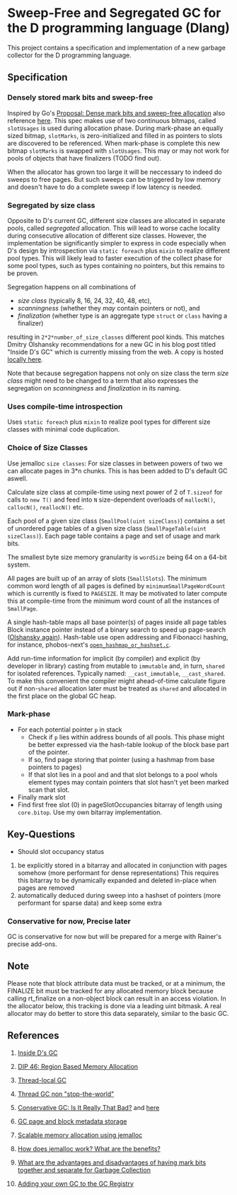 # Sweep-Free and Segregated GC for the D programming language (Dlang)

This project contains a specification and implementation of a new garbage
collector for the D programming language.

## Specification

### Densely stored mark bits and sweep-free

Inspired by Go's [Proposal: Dense mark bits and sweep-free
allocation](https://github.com/golang/proposal/blob/master/design/12800-sweep-free-alloc.md)
also reference [here](https://github.com/golang/go/issues/12800). This spec
makes use of two continuous bitmaps, called `slotUsages` is used during
allocation phase. During mark-phase an equally sized bitmap, `slotMarks`, is
zero-initialized and filled in as pointers to slots are discovered to be
referenced. When mark-phase is complete this new bitmap `slotMarks` is swapped
with `slotUsages`. This may or may not work for pools of objects that have
finalizers (TODO find out).

When the allocator has grown too large it will be neccessary to indeed do
sweeps to free pages. But such sweeps can be triggered by low memory and
doesn't have to do a complete sweep if low latency is needed.

### Segregated by size class

Opposite to D's current GC, different size classes are allocated in separate
pools, called *segregated* allocation. This will lead to worse cache locality
during consecutive allocation of different size classes. However, the
implementation be significantly simpler to express in code especially when D's
design by introspection via `static foreach` plus `mixin` to realize different
pool types. This will likely lead to faster execution of the collect phase for
some pool types, such as types containing no pointers, but this remains to be
proven.

Segregation happens on all combinations of

- *size class* (typically 8, 16, 24, 32, 40, 48, etc),
- *scanningness* (whether they *may* contain pointers or not), and
- *finalization* (whether type is an aggregate type `struct` or
  `class` having a finalizer)

resulting in `2*2*number_of_size_classes` different pool kinds. This matches
Dmitry Olshansky recommendations for a new GC in his blog post titled "Inside
D's GC" which is currently missing from the web. A copy is hosted [locally
here](./inside-d-gc-by-dmitry-olshansky.md).

Note that because segregation happens not only on size class the term *size
class* might need to be changed to a term that also expresses the segregation on
*scanningness* and *finalization* in its naming.

### Uses compile-time introspection

Uses `static foreach` plus `mixin` to realize pool types for different size
classes with minimal code duplication.

### Choice of Size Classes

Use jemalloc `size classes`: For size classes in between powers of two we can
allocate pages in 3*n chunks. This is has been added to D's default GC aswell.

Calculate size class at compile-time using next power of 2 of `T.sizeof` for
calls to `new T()` and feed into `N` size-dependent overloads of `mallocN()`,
`callocN()`, `reallocN()` etc.

Each pool of a given size class (`SmallPool(uint sizeClass)`) contains a set of
unordered page tables of a given size class (`SmallPageTable(uint
sizeClass)`). Each page table contains a page and set of usage and mark bits.

The smallest byte size memory granularity is `wordSize` being 64 on a 64-bit
system.

All pages are built up of an array of slots (`SmallSlots`). The minimum common
word length of all pages is defined by `minimumSmallPageWordCount` which is
currently is fixed to `PAGESIZE`. It may be motivated to later compute this at
compile-time from the minimum word count of all the instances of `SmallPage`.

A single hash-table maps all base pointer(s) of pages inside all page tables
Block instance pointer instead of a binary search to speed up page-search
([Olshansky again](./inside-d-gc-by-dmitry-olshansky.md)). Hash-table use open
addressing and Fibonacci hashing, for instance, phobos-next's
[`open_hashmap_or_hashset.c`](https://github.com/nordlow/phobos-next/blob/master/src/open_hashmap_or_hashset.d).

Add run-time information for implicit (by compiler) and explicit (by developer
in library) casting from mutable to `immutable` and, in turn, `shared` for
isolated references.  Typically named: `__cast_immutable`, `__cast_shared`. To
make this convenient the compiler might ahead-of-time calculate figure out if
non-`shared` allocation later must be treated as `shared` and allocated in the
first place on the global GC heap.

### Mark-phase

- For each potential pointer `p` in stack
  - Check if `p` lies within address bounds of all pools. This phase might be
    better expressed via the hash-table lookup of the block base part of the
    pointer.
  - If so, find page storing that pointer (using a hashmap from base pointers to pages)
  - If that slot lies in a pool and and that slot belongs to a pool whols
    element types may contain pointers that slot hasn't yet been marked scan that
    slot.
- Finally mark slot
- Find first free slot (0) in pageSlotOccupancies bitarray of length using
  `core.bitop`. Use my own bitarray implementation.

## Key-Questions

- Should slot occupancy status

1. be explicitly stored in a bitarray and allocated in conjunction with
pages somehow (more performant for dense representations) This requires this
bitarray to be dynamically expanded and deleted in-place when pages are
removed
2. automatically deduced during sweep into a hashset of pointers (more
performant for sparse data) and keep some extra

### Conservative for now, Precise later

GC is conservative for now but will be prepared for a merge with Rainer's
precise add-ons.

## Note

Please note that block attribute data must be tracked, or at a minimum, the
FINALIZE bit must be tracked for any allocated memory block because calling
rt_finalize on a non-object block can result in an access violation.  In the
allocator below, this tracking is done via a leading uint bitmask.  A real
allocator may do better to store this data separately, similar to the basic GC.

## References

1. [Inside D's GC](https://olshansky.me/gc/runtime/dlang/2017/06/14/inside-d-gc.html)

2. [DIP 46: Region Based Memory Allocation](https://wiki.dlang.org/DIP46)

3. [Thread-local GC](https://forum.dlang.org/thread/xiaxgllobsiiuttavivb@forum.dlang.org)

4. [Thread GC non "stop-the-world"](https://forum.dlang.org/post/dnxgbumzenupviqymhrg@forum.dlang.org)

5. [Conservative GC: Is It Really That Bad?](https://www.excelsiorjet.com/blog/articles/conservative-gc-is-it-really-that-bad/)
   and [here](https://forum.dlang.org/thread/qperkcrrngfsbpbumydc@forum.dlang.org)

6. [GC page and block metadata storage](https://forum.dlang.org/thread/fvmiudfposhggpjgtluf@forum.dlang.org)

7. [Scalable memory allocation using jemalloc](https://www.facebook.com/notes/facebook-engineering/scalable-memory-allocation-using-jemalloc/480222803919/)

8. [How does jemalloc work? What are the benefits?](https://stackoverflow.com/questions/1624726/how-does-jemalloc-work-what-are-the-benefits)

9. [What are the advantages and disadvantages of having mark bits together and separate for Garbage Collection](https://stackoverflow.com/questions/23057531/what-are-the-advantages-and-disadvantages-of-having-mark-bits-together-and-separ)

10. [Adding your own GC to the GC Registry](https://dlang.org/spec/garbage.html#gc_registry)
